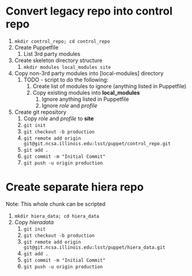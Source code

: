 # Convert legacy repo into control repo
1. `mkdir control_repo; cd control_repo`
1. Create Puppetfile
   1. List 3rd party modules
1. Create skeleton directory structure
   1. `mkdir modules local_modules site`
1. Copy non-3rd party modules into [local-modules] directory
   1. TODO - script to do the following:
      1. Create list of modules to ignore (anything listed in Puppetfile)
      1. Copy existing modules into __local_modules__
         1. Ignore anything listed in Puppetfile
         1. Ignore *role* and *profile*
1. Create git repository
   1. Copy *role* and *profile* to __site__
   1. `git init`
   1. `git checkout -b production`
   1. `git remote add origin git@git.ncsa.illinois.edu:lsst/puppet/control_repo.git`
   1. `git add .`
   1. `git commit -m "Initial Commit"`
   1. `git push -u origin production`

# Create separate hiera repo
Note: This whole chunk can be scripted
1. `mkdir hiera_data; cd hiera_data`
1. Copy *hieradata*
   1. `git init`
   1. `git checkout -b production`
   1. `git remote add origin git@git.ncsa.illinois.edu:lsst/puppet/hiera_data.git`
   1. `git add .`
   1. `git commit -m "Initial Commit"`
   1. `git push -u origin production`


